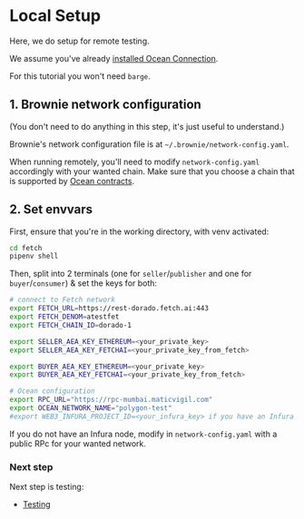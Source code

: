 # Local Setup

Here, we do setup for remote testing.

We assume you've already [installed Ocean Connection](install.md).

For this tutorial you won't need `barge`.

## 1. Brownie network configuration

(You don't need to do anything in this step, it's just useful to understand.)

Brownie's network configuration file is at `~/.brownie/network-config.yaml`.

When running remotely, you'll need to modify `network-config.yaml` accordingly with your wanted chain.
Make sure that you choose a chain that is supported by [Ocean contracts](https://github.com/oceanprotocol/contracts/blob/main/addresses/address.json).

## 2. Set envvars
First, ensure that you're in the working directory, with venv activated:

```bash
cd fetch
pipenv shell
```

Then, split into 2 terminals (one for `seller`/`publisher` and one for `buyer`/`consumer`) & set the keys for both:

```bash
# connect to Fetch network
export FETCH_URL=https://rest-dorado.fetch.ai:443
export FETCH_DENOM=atestfet
export FETCH_CHAIN_ID=dorado-1

export SELLER_AEA_KEY_ETHEREUM=<your_private_key>
export SELLER_AEA_KEY_FETCHAI=<your_private_key_from_fetch>

export BUYER_AEA_KEY_ETHEREUM=<your_private_key>
export BUYER_AEA_KEY_FETCHAI=<your_private_key_from_fetch>

# Ocean configuration
export RPC_URL="https://rpc-mumbai.maticvigil.com" 
export OCEAN_NETWORK_NAME="polygon-test" 
#export WEB3_INFURA_PROJECT_ID=<your_infura_key> if you have an Infura node
```

If you do not have an Infura node, modify in `network-config.yaml` with a public RPc for your wanted network.

### Next step
Next step is testing:
- [Testing](testing.md)